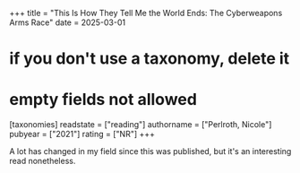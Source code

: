 +++
title = "This Is How They Tell Me the World Ends: The Cyberweapons Arms Race"
date = 2025-03-01
# if you don't use a taxonomy, delete it
# empty fields not allowed
[taxonomies]
  readstate = ["reading"]
  authorname = ["Perlroth, Nicole"]
  pubyear = ["2021"]
  rating = ["NR"]
+++

A lot has changed in my field since this was published, but it's an interesting read nonetheless.